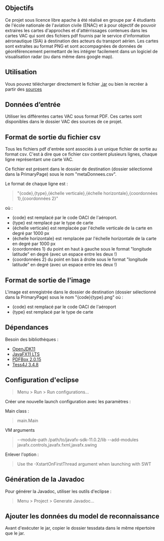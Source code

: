 ## Objectifs
Ce projet sous licence libre apache à été réalisé en groupe par 4 étudiants de l'école nationale de l'aviation civile (ENAC) et à pour objectif de pouvoir extraires les cartes d'approches et d'attérrissages contenues dans les cartes VAC qui sont des fichiers pdf fournis par le service d'information aéronautique (SIA) à destination des acteurs du transport aérien. 
Les cartes sont extraites au format PNG et sont accompagnées de données de géoréférencement permettant de les intégrer facilement dans un logiciel de visualisation radar (ou dans même dans google map).

## Utilisation
Vous pouvez télécharger directement le fichier <a href ="https://github.com/AbdoulayeDiop/Georferencement_carte_VAC/raw/master/v2.jar">.jar</a> ou bien le recréer à partir des <a href ="https://github.com/AbdoulayeDiop/Georferencement_carte_VAC">sources</a>

## Données d’entrée
Utiliser les différentes cartes VAC sous format PDF. Ces cartes sont disponibles dans le dossier VAC des sources de ce projet.

## Format de sortie du fichier csv
Tous les fichiers pdf d'entrée sont associés à un unique fichier de sortie au format csv. C'est à dire que ce fichier csv contient plusieurs lignes, chaque ligne représentant une carte VAC.

Ce fichier est présent dans le dossier de destination (dossier sélectionné dans la PrimaryPage) sous le nom "metaDonnees.csv".

Le format de chaque ligne est :

>"{code},{type},{échelle verticale},{échelle horizontale},{coordonnées 1},{coordonnées 2}" 

où :

* {code} est remplacé par le code OACI de l'aéroport.
* {type} est remplacé par le type de carte
* {échelle verticale} est remplacée par l'échelle verticale de la carte en degré par 1000 px
* {échelle horizontale} est remplacée par l'échelle horizontale de la carte en degré par 1000 px
* {coordonnées 1} du point en haut à gauche sous le format "longitude latitude" en degré (avec un espace entre les deux !)
* {coordonnées 2} du point en bas à droite sous le format "longitude latitude" en degré (avec un espace entre les deux !)

## Format de sortie de l'image
L'image est enregistrée dans le dossier de destination (dossier sélectionné dans la PrimaryPage) sous le nom "{code}{type}.png" où :

* {code} est remplacé par le code OACI de l'aéroport
* {type} est remplacé par le type de carte

## Dépendances
Besoin des bibliothèques :
* <a href ="https://openjdk.java.net/">OpenJDK11</a>
* <a href ="https://gluonhq.com/products/javafx/">JavaFX11 LTS</a>
* <a href ="https://pdfbox.apache.org/download.cgi">PDFBox 2.0.15</a>
* <a href ="https://sourceforge.net/projects/tess4j/files/tess4j/3.4.8/">Tess4J 3.4.8</a>

## Configuration d'eclipse

> Menu > Run > Run configurations...

Créer une nouvelle launch configuration avec les paramètres :

Main class :
>main.Main

VM arguments 
> --module-path /path/to/javafx-sdk-11.0.2/lib --add-modules javafx.controls,javafx.fxml,javafx.swing

Enlever l'option : 
> Use the -XstartOnFirstThread argument when launching with SWT

## Génération de la Javadoc
Pour générer la Javadoc, utiliser les outils d'eclipse :

> Menu > Project > Generate Javadoc...

## Ajouter les données du model de reconnaissance
Avant d'exécuter le jar, copier le dossier tessdata dans le même répertoire que le jar.
